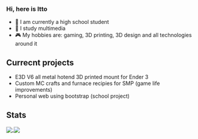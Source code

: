 ### **Hi, here is Itto**

- 🏫 I am currently a high school student
- 📖 I study multimedia
- 🎮 My hobbies are: gaming, 3D printing, 3D design and all technologies around it

## Currecnt projects
- E3D V6 all metal hotend 3D printed mount for Ender 3
- Custom MC crafts and furnace recipies for SMP (game life improvements)
- Personal web using bootstrap (school project)

## Stats
<a href="https://github.com/IttoHaru">
  <img align="center" src="https://github-readme-stats.vercel.app/api?username=IttoHaru&show_icons=true&theme=codeSTACKr" />
</a>
<a href="https://github.com/IttoHaru">
  <img align="center" src="https://github-readme-stats.vercel.app/api/top-langs/?username=IttoHaru&theme=codeSTACKr" />
</a>
